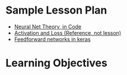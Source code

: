 
# Sample Lesson Plan

- [Neural Net Theory, in Code](01_NN_Theory.ipynb)
- [Activation and Loss (Reference, not lesson)](02_NN_Activation_Loss_Reference.ipynb)
- [Feedforward networks in keras](03_Keras_ff.ipynb)

# Learning Objectives

